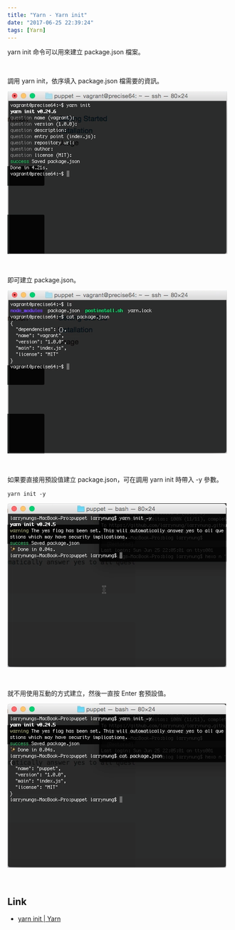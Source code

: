 ```yaml
---
title: "Yarn - Yarn init"
date: "2017-06-25 22:39:24"
tags: [Yarn]
---
```



yarn init 命令可以用來建立 package.json 檔案。  

<!-- More -->

<br/>


調用 yarn init，依序填入 package.json 檔需要的資訊。  

![1.png](1.png)

<br/>


即可建立 package.json。   

![2.png](2.png)

<br/>


如果要直接用預設值建立 package.json，可在調用 yarn init 時帶入 -y 參數。  

    yarn init -y

![3.png](3.png)

<br/>


就不用使用互動的方式建立，然後一直按 Enter 套預設值。  

![4.png](4.png)

<br/>


Link
----
* [yarn init | Yarn](https://yarnpkg.com/en/docs/cli/init)
